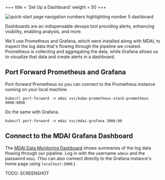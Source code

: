 +++
title = 'Set Up a Dashboard'
weight = 50
+++

![quick-start page navigation numbers highlighting number 5 dashboard](../dashboard5.png)

Dashboards are an indispensable devops tool providing alerts, enhancing visibility, enabling analysis, and more.

We'll use Prometheus and Grafana, which were installed along with MDAI, to inspect the log data that's flowing through the pipeline we created. Prometheus is collecting and  aggregating the data, while Grafana allows us to visualize that data and create alerts in a dashboard.

## Port Forward Prometheus and Grafana

Port-forward Prometheus so you can connect to the Prometheus instance running on your local machine.

```
kubectl port-forward -n mdai svc/kube-prometheus-stack-prometheus 9090:9090
```

Do the same with Grafana.

```
kubectl port-forward -n mdai svc/mdai-grafana 3000:80
```


## Connect to the MDAI Grafana Dashboard

The [MDAI Data Monitoring Dashboard](http://localhost:3000/d/de978rcegwfswb/mdai-data-management?orgId=1&refresh=5s&from=now-5m&to=now) shows summaries of the log data flowing through our pipeline. Log in with the username `admin` and the password `mdai`. (You can also connect directly to the Grafana instance's home page using `localhost:3000`.)

TODO: SCREENSHOT



